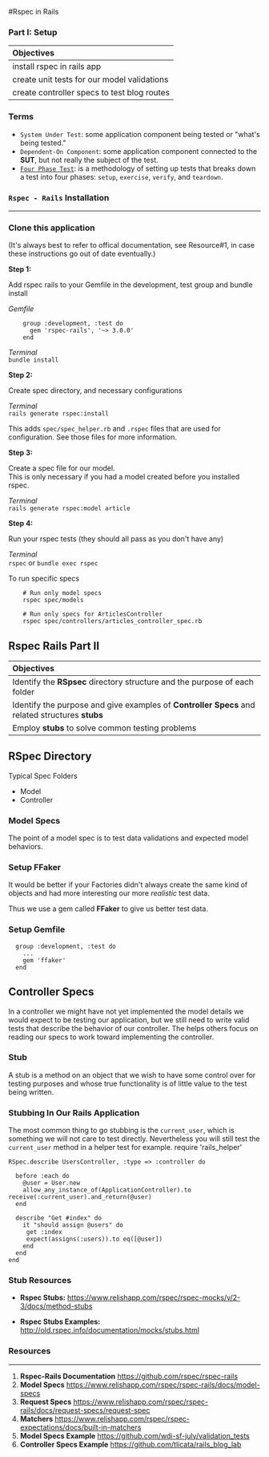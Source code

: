 #Rspec in Rails



### Part I: Setup

| Objectives |
| :---- |
| install rspec in rails app |
| create unit tests for our model validations |
| create controller specs to test blog routes |



### Terms

* `System Under Test`: some application component being tested or "what's being tested."
* `Dependent-On Component`: some application component connected to the **SUT**, but not really the subject of the test.
* [`Four Phase Test`](http://robots.thoughtbot.com/four-phase-test): is a methodology of setting up tests that breaks down a test into four phases: `setup`, `exercise`, `verify`, and `teardown`.





### `Rspec - Rails` Installation
_____________________________


### Clone this application

(It's always best to refer to offical documentation, see Resource#1,
in case these instructions go out of date eventually.)

**Step 1:**  

Add rspec rails to your Gemfile in the development, test group and bundle install  

*Gemfile*

        group :development, :test do
          gem 'rspec-rails', '~> 3.0.0'
        end

*Terminal*  
`bundle install`  

**Step 2:**  

Create spec directory, and necessary configurations  

*Terminal*  
`rails generate rspec:install`  

This adds `spec/spec_helper.rb` and `.rspec` files that are used for configuration. See those files for more information.  

**Step 3:**  

Create a spec file for our model.  
This is only necessary if you had a model created before you installed rspec.  

*Terminal*  
`rails generate rspec:model article`  

**Step 4:**  

Run your rspec tests (they should all pass as you don't have any)  

*Terminal*  
`rspec` or `bundle exec rspec`

To run specific specs

```
	# Run only model specs
	rspec spec/models
	
	# Run only specs for ArticlesController
	rspec spec/controllers/articles_controller_spec.rb
```



## Rspec Rails Part II

| Objectives |
| :---- |
| Identify the **RSpsec** directory structure and the purpose of each folder |
| Identify the purpose and give examples of **Controller Specs** and related structures **stubs** |
| Employ **stubs** to solve common testing problems |

## RSpec Directory 

Typical Spec Folders 

* Model 
* Controller


### Model Specs

The point of a model spec is to test data validations and expected model behaviors.


### Setup FFaker

It would be better if your Factories didn't always create the same kind of objects and had more interesting our more *realistic* test data.

Thus we use a gem called **FFaker** to give us better test data.


### Setup Gemfile

```
  group :development, :test do
	...
    gem 'ffaker'
  end
```


## Controller Specs

In a controller we might have not yet implemented the model details we would expect to be testing our application, but we still need to write valid tests that describe the behavior of our controller. The helps others focus on reading our specs to work toward implementing the controller.


### Stub

A stub is a method on an object that we wish to have some control over for testing purposes and whose true functionality is of little value to the test being written.


### Stubbing In Our Rails Application 

The most common thing to go stubbing is the `current_user`, which is something we will not care to test directly. Nevertheless you will still test the `current_user` method in a helper test for example.
require 'rails_helper'


```
RSpec.describe UsersController, :type => :controller do

  before :each do
  	@user = User.new
    allow_any_instance_of(ApplicationController).to receive(:current_user).and_return(@user)
  end

  describe "Get #index" do
    it "should assign @users" do
     get :index
     expect(assigns(:users)).to eq([@user])
    end
  end
end
```







### Stub Resources

- **Rspec Stubs:** https://www.relishapp.com/rspec/rspec-mocks/v/2-3/docs/method-stubs  

- **Rspec Stubs Examples:** http://old.rspec.info/documentation/mocks/stubs.html  

### Resources
______________

1. **Rspec-Rails Documentation** https://github.com/rspec/rspec-rails  
2. **Model Specs** https://www.relishapp.com/rspec/rspec-rails/docs/model-specs  
3. **Request Specs** https://www.relishapp.com/rspec/rspec-rails/docs/request-specs/request-spec  
4. **Matchers**  https://www.relishapp.com/rspec/rspec-expectations/docs/built-in-matchers
5. **Model Specs Example** https://github.com/wdi-sf-july/validation_tests
6. **Controller Specs Example** https://github.com/tlicata/rails_blog_lab


